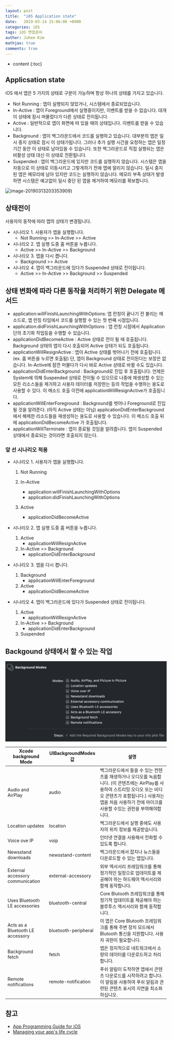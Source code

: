 ```yaml
---
layout: post
title:  "iOS Application state"
date:   2019-03-14 15:06:06 +0900
categories: iOS
tags: iOS 면접준비
author: Juhee Kim
mathjax: true
comments: true
---
```


* content
{:toc}

## Applicsation state

iOS 에서 앱은 5 가지의 상태로 구분이 가능하며 항상 하나의 상태를 가지고 있습니다.

* Not Running :  앱이 실행되지 않았거나, 시스템에서 종료되었습니다.
* In-Active : 앱이 Foreground에서 실행중이지만, 이벤트를 받을 수 없습니다. 대개 이 상태에 잠시 머물렀다가 다른 상태로 전이됩니다.
* Active : 일반적으로 앱이 화면에 떠 있을 때의 상태입니다. 이벤트를 받을 수 있습니다.
* Background : 앱이 백그라운드에서 코드를 실행하고 있습니다. 대부분의 앱은 일시 중지 상태로 잠시 이 상태가됩니다. 그러나 추가 실행 시간을 요청하는 앱은 일정 기간 동안 이 상태로 남아있을 수 있습니다. 또한 백그라운드로 직접 실행되는 앱은 비활성 상태 대신 이 상태로 전환됩니다.
* Suspended : 앱이 백그라운드에 있지만 코드를 실행하지 않습니다. 시스템은 앱을 자동으로 이 상태로 이동시키고 그렇게하기 전에 앱에 알리지 않습니다. 일시 중지 된 앱은 메모리에 남아 있지만 코드는 실행하지 않습니다. 메모리 부족 상태가 발생하면 시스템은 예고없이 일시 중단 된 앱을 제거하여 메모리를 확보합니다.

![image-20190313203353909](https://docs-assets.developer.apple.com/published/f5ae1a0785/00b28327-17dc-4f0c-866f-29f854edfce3.png))

## 상태전이

 사용자의 동작에 따라 앱의 상태가 변경됩니다.

* 시나리오 1. 사용자가 앱을 실행합니다.
  * Not Running >> In-Active >> Active
* 시나리오 2. 앱 실행 도중 홈 버튼을 누릅니다.
  * Active >> In-Active >> Background
* 시나리오 3. 앱을 다시 켭니다.
  * Background >> Active
* 시나리오 4. 앱이 백그라운드에 있다가 Suspended 상태로 전이됩니다.
  * Active >> In-Active >> Background >> Suspended

## 상태 변화에 따라 다른 동작을 처리하기 위한 Delegate 메서드

*  application:willFinishLaunchingWithOptions: 앱 런칭이 끝나기 전 불리는 메소드로, 앱 런칭 타임에서 코드를 실행할 수 있는 첫 번째 시점입니다.
* application:didFinishLaunchingWithOptions : 앱 런칭 시점에서 Application 단의 초기화 작업등을 수행할 수 있습니다.
* applicationDidBecomeActive : Active 상태로 전이 될 때 호출됩니다. Background 상태의 앱이 다시 호출되어 Active 상태가 되도 호출됩니다.
* applicationWillResignActive : 앱이 Active 상태를 벗어나기 전에 호출됩니다. (ex. 홈 버튼을 누르면 호출됨) 단, 앱이 Background 상태로 전이된다는 보장은 없습니다. In-Active에 잠깐 머물다가 다시 바로 Active 상태로 바뀔 수도 있습니다.
* applicationDidEnterBackground : Background로 진입 후 호출됩니다. 언제든 System에 의해 Suspended 상태로 전이될 수 있으므로 나중에 재생성할 수 있는 모든 리소스들을 제거하고 사용자 데이터를 저장한는 등의 작업을 수행하는 용도로 사용할 수 있다. 이 메소드 호출 이전에 applicationWillResignActive가 호출됩니다.
* applicationWillEnterForeground : Background를 벗어나 Foreground로 진입될 것을 알려준다. (아직 Active 상태는 아님) applicationDidEnterBackground 에서 해제한 리소드들을 재생성하는 용도로 사용할 수 있습니다. 이 메소드 호출 뒤에 applicationDidBecomeActive 가 호출됩니다.
* applicationWillTerminate : 앱이 종료될 것임을 알려줍니다. 앱이 Suspended  상태에서 종료되는 것이라면 호출되지 않는다.

### 앞 선 시나리오 적용

- 시나리오 1. 사용자가 앱을 실행합니다.

  1. Not Running
  2. In-Active
     * application:willFinishLaunchingWithOptions
     * application:didFinishLaunchingWithOptions

  3. Active
     * applicationDidBecomeActive

- 시나리오 2. 앱 실행 도중 홈 버튼을 누릅니다.

  1. Active
     * applicationWillResignActive
  2. In-Active >> Background
     - applicationDidEnterBackground

- 시나리오 3. 앱을 다시 켭니다.

  1. Background
     - applicationWillEnterForeground
  2. Active
     - applicationDidBecomeActive

- 시나리오 4. 앱이 백그라운드에 있다가 Suspended 상태로 전이됩니다.

  1. Active
     * applicationWillResignActive
  2. In-Active >> Background
     * applicationDidEnterBackground
  3. Suspended

## Backgound 상태에서 할 수 있는 작업

![image-20190314162850542](../images/image-20190314162850542.png)

| Xcode background Mode            | UIBackgroundModes 값 | 설명                                                         |
| -------------------------------- | -------------------- | ------------------------------------------------------------ |
| Audio and AirPlay                | audio                | 백그라운드에서 들을 수 있는 컨텐츠를 재생하거나 오디오를 녹음합니다. (이 콘텐츠에는 AirPlay를 사용하여 스트리밍 오디오 또는 비디오 콘텐츠가 포함됩니다.) 사용자는 앱을 처음 사용하기 전에 마이크를 사용할 수있는 권한을 부여해야합니다. |
| Location updates                 | location             | 백그라운드에서 실행 중에도 사용자의 위치 정보를 제공받습니다. |
| Voice ove IP                     | voip                 | 인터넷 연결을 사용해서 전화할 수 있도록 합니다.              |
| Newsstand downloads              | newsstand-content    | 백그라운드에서 잡지나 뉴스들을 다운로드할 수 있는 앱입니다.  |
| External accessory communication | external-accessory   | 외부 엑서서리 프레임워크를 통해 정기적인 일정으로 업데이트를 제공해야 하는 하드웨어 액서서리와 함께 동작합니다. |
| Uses Bluetooth LE accessories    | bluetooth-central    | Core Blutooth 프레임워크를 통해 정기적 업데이트를 제공해야 하는 블루투스 액서서리와 함께 동작합니다. |
| Acts as a Bluetooth LE accessory | bluetooth-peripheral | 이 앱은 Core Blutooth 프레임워크를 통해 주변 장치 모드에서 Blutooth 통신을 지원합니다. 사용자 궈한이 필요합니다. |
| Background fetch                 | fetch                | 앱은 정지적으로 네트워크에서 소량의 데이터를 다운로드하고 처리합니다. |
| Remote notifications             | remote-notification  | 푸쉬 알림이 도착하면 앱에서 콘텐츠 다운로드를 시작하려고 합니다. 이 알림을 사용하여 푸쉬 알림과 관련된 콘텐츠 표시의 지연을 최소화하십니오. |



## 참고

* [App Programming Guide for iOS](https://developer.apple.com/library/archive/documentation/iPhone/Conceptual/iPhoneOSProgrammingGuide/TheAppLifeCycle/TheAppLifeCycle.html)
* [Managing your app's life cycle](https://developer.apple.com/documentation/uikit/core_app/managing_your_app_s_life_cycle)
